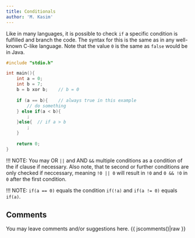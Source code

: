 ```yaml
---
title: Conditionals
author: 'M. Kasim'
---
```


Like in many languages, it is possible to check `if` a specific condition is fulfilled and branch the code. The syntax for this is the same as in any well-known C-like language. Note that the value `0` is the same as `false` would be in Java.

```C
#include "stdio.h"

int main(){
    int a = 0;
    int b = 7;
    b = b xor b;	// b = 0
    
    if (a == b){	// always true in this example
        // do something
    } else if(a < b){
        ;
    }else{	// if a > b
        ;
    }
    
    return 0;
}
```

!!! NOTE: You may OR `||` and AND `&&` multiple conditions as a condition of the if clause if necessary. Also note, that te second or further conditions are only checked if neccessary, meaning `!0 || 0` will result in `!0` and `0 && !0` in `0` after the first condition.

!!! NOTE: `if(a == 0)` equals the condition `if(!a)` and `if(a != 0)` equals `if(a)`.


## Comments
You may leave comments and/or suggestions here.
{{ jscomments()|raw }}
